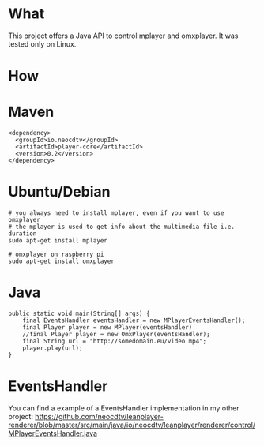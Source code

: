 What
=====
This project offers a Java API to control mplayer and omxplayer. It was tested only on Linux. 

How
=====
Maven
======
    <dependency>
      <groupId>io.neocdtv</groupId>
      <artifactId>player-core</artifactId>
      <version>0.2</version>
    </dependency>
    
Ubuntu/Debian
======
    # you always need to install mplayer, even if you want to use omxplayer
    # the mplayer is used to get info about the multimedia file i.e. duration
    sudo apt-get install mplayer
    
    # omxplayer on raspberry pi 
    sudo apt-get install omxplayer

Java
======
    public static void main(String[] args) {
        final EventsHandler eventsHandler = new MPlayerEventsHandler();
        final Player player = new MPlayer(eventsHandler)
        //final Player player = new OmxPlayer(eventsHandler);
        final String url = "http://somedomain.eu/video.mp4";
        player.play(url);
    }

EventsHandler
======
You can find a example of a EventsHandler implementation in my other project: https://github.com/neocdtv/leanplayer-renderer/blob/master/src/main/java/io/neocdtv/leanplayer/renderer/control/MPlayerEventsHandler.java
